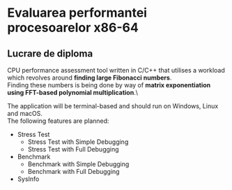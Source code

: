 # Evaluarea performantei procesoarelor x86-64
## Lucrare de diploma

CPU performance assessment tool written in C/C++ that utilises a workload which revolves around **finding large Fibonacci numbers**.\
Finding these numbers is being done by way of **matrix exponentiation using FFT-based polynomial multiplication**.\

The application will be terminal-based and should run on Windows, Linux and macOS.\
The following features are planned:
* Stress Test
	* Stress Test with Simple Debugging
	* Stress Test with Full Debugging
* Benchmark
	* Benchmark with Simple Debugging
	* Benchmark with Full Debugging
* SysInfo